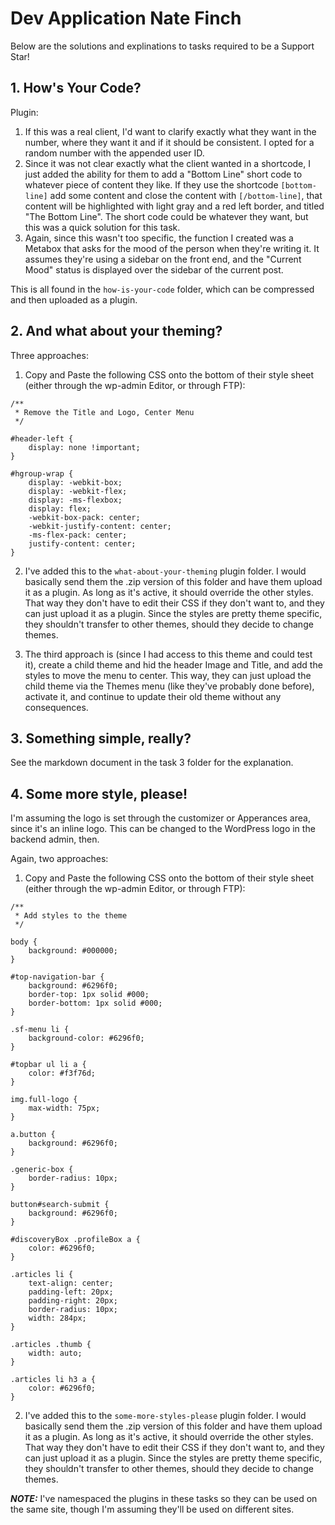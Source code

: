 # Dev Application Nate Finch

Below are the solutions and explinations to tasks required to be a Support Star!

## 1. How's Your Code?

Plugin:

1. If this was a real client, I'd want to clarify exactly what they want in the number, where they want it and if it should be consistent. I opted for a random number with the appended user ID. 
2. Since it was not clear exactly what the client wanted in a shortcode, I just added the ability for them to add a "Bottom Line" short code to whatever piece of content they like. If they use the shortcode `[bottom-line]` add some content and close the content with `[/bottom-line]`, that content will be highlighted with light gray and a red left border, and titled "The Bottom Line". The short code could be whatever they want, but this was a quick solution for this task.
3. Again, since this wasn't too specific, the function I created was a Metabox that asks for the mood of the person when they're writing it. It assumes they're using a sidebar on the front end, and the "Current Mood" status is displayed over the sidebar of the current post. 

This is all found in the `how-is-your-code` folder, which can be compressed and then uploaded as a plugin.


## 2. And what about your theming?

Three approaches: 

1. Copy and Paste the following CSS onto the bottom of their style sheet (either through the wp-admin Editor, or through FTP): 

```
/**
 * Remove the Title and Logo, Center Menu
 */

#header-left {
    display: none !important;
}

#hgroup-wrap {
    display: -webkit-box;
    display: -webkit-flex;
    display: -ms-flexbox;
    display: flex;
    -webkit-box-pack: center;
    -webkit-justify-content: center;
    -ms-flex-pack: center;
    justify-content: center;
}
```

2. I've added this to the `what-about-your-theming` plugin folder. I would basically send them the .zip version of this folder and have them upload it as a plugin. As long as it's active, it should override the other styles. That way they don't have to edit their CSS if they don't want to, and they can just upload it as a plugin. Since the styles are pretty theme specific, they shouldn't transfer to other themes, should they decide to change themes.

3. The third approach is (since I had access to this theme and could test it), create a child theme and hid the header Image and Title, and add the styles to move the menu to center. This way, they can just upload the child theme via the Themes menu (like they've probably done before), activate it, and continue to update their old theme without any consequences.


## 3. Something simple, really?

See the markdown document in the task 3 folder for the explanation. 



## 4. Some more style, please!

I'm assuming the logo is set through the customizer or Apperances area, since it's an inline logo. This can be changed to the WordPress logo in the backend admin, then.

Again, two approaches: 

1. Copy and Paste the following CSS onto the bottom of their style sheet (either through the wp-admin Editor, or through FTP): 

```
/**
 * Add styles to the theme
 */

body {
    background: #000000;
}

#top-navigation-bar {
    background: #6296f0;
    border-top: 1px solid #000;
    border-bottom: 1px solid #000;
}

.sf-menu li {
    background-color: #6296f0;
}

#topbar ul li a {
    color: #f3f76d;
}

img.full-logo {
    max-width: 75px;
}

a.button {
    background: #6296f0;
}

.generic-box {
    border-radius: 10px;
}

button#search-submit {
    background: #6296f0;
}

#discoveryBox .profileBox a {
    color: #6296f0;
}

.articles li {
    text-align: center;
    padding-left: 20px;
    padding-right: 20px;
    border-radius: 10px;
    width: 284px;
}

.articles .thumb {
    width: auto;
}

.articles li h3 a {
    color: #6296f0;
}
```

2. I've added this to the `some-more-styles-please` plugin folder. I would basically send them the .zip version of this folder and have them upload it as a plugin. As long as it's active, it should override the other styles. That way they don't have to edit their CSS if they don't want to, and they can just upload it as a plugin. Since the styles are pretty theme specific, they shouldn't transfer to other themes, should they decide to change themes.


***NOTE:*** I've namespaced the plugins in these tasks so they can be used on the same site, though I'm assuming they'll be used on different sites.
